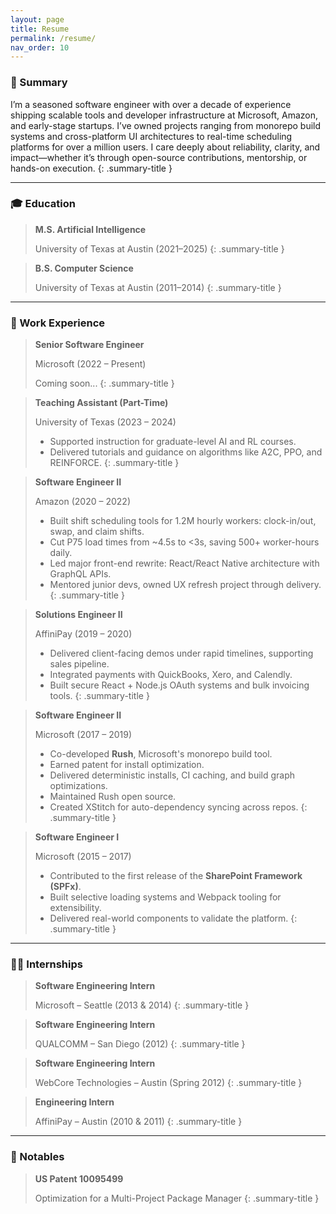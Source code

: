 ```yaml
---
layout: page
title: Resume
permalink: /resume/
nav_order: 10
---
```


### 📌 Summary

I’m a seasoned software engineer with over a decade of experience shipping scalable tools and developer infrastructure at Microsoft, Amazon, and early-stage startups. I’ve owned projects ranging from monorepo build systems and cross-platform UI architectures to real-time scheduling platforms for over a million users. I care deeply about reliability, clarity, and impact—whether it’s through open-source contributions, mentorship, or hands-on execution.
{: .summary-title }

---

### 🎓 Education

> **M.S. Artificial Intelligence**  
>
> University of Texas at Austin (2021–2025)
{: .summary-title }

> **B.S. Computer Science**  
>
> University of Texas at Austin (2011–2014)
{: .summary-title }

---

### 💼 Work Experience

> **Senior Software Engineer**  
>
> Microsoft (2022 – Present)  
>
> Coming soon...
{: .summary-title }

> **Teaching Assistant (Part-Time)**  
>
> University of Texas (2023 – 2024)  
>
> - Supported instruction for graduate-level AI and RL courses.  
> - Delivered tutorials and guidance on algorithms like A2C, PPO, and REINFORCE.
{: .summary-title }

> **Software Engineer II**  
>
> Amazon (2020 – 2022)  
>
> - Built shift scheduling tools for 1.2M hourly workers: clock-in/out, swap, and claim shifts.  
> - Cut P75 load times from ~4.5s to <3s, saving 500+ worker-hours daily.  
> - Led major front-end rewrite: React/React Native architecture with GraphQL APIs.  
> - Mentored junior devs, owned UX refresh project through delivery.
{: .summary-title }

> **Solutions Engineer II**  
>
> AffiniPay (2019 – 2020)  
>
> - Delivered client-facing demos under rapid timelines, supporting sales pipeline.  
> - Integrated payments with QuickBooks, Xero, and Calendly.  
> - Built secure React + Node.js OAuth systems and bulk invoicing tools.
{: .summary-title }

> **Software Engineer II**  
>
> Microsoft (2017 – 2019)  
>
> - Co-developed **Rush**, Microsoft's monorepo build tool.  
> - Earned patent for install optimization.  
> - Delivered deterministic installs, CI caching, and build graph optimizations.  
> - Maintained Rush open source.  
> - Created XStitch for auto-dependency syncing across repos.
{: .summary-title }

> **Software Engineer I**  
>
> Microsoft (2015 – 2017)  
>
> - Contributed to the first release of the **SharePoint Framework (SPFx)**.  
> - Built selective loading systems and Webpack tooling for extensibility.  
> - Delivered real-world components to validate the platform.
{: .summary-title }

---

### 🧑‍💻 Internships

> **Software Engineering Intern**  
>
> Microsoft – Seattle (2013 & 2014)
{: .summary-title }

> **Software Engineering Intern**  
>
> QUALCOMM – San Diego (2012)
{: .summary-title }

> **Software Engineering Intern**  
>
> WebCore Technologies – Austin (Spring 2012)
{: .summary-title }

> **Engineering Intern**  
>
> AffiniPay – Austin (2010 & 2011)
{: .summary-title }

---

### 🏅 Notables

> **US Patent 10095499**  
>
> Optimization for a Multi-Project Package Manager
{: .summary-title }